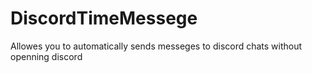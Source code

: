 # DiscordTimeMessege
Allowes you to automatically sends messeges to discord chats without openning discord
